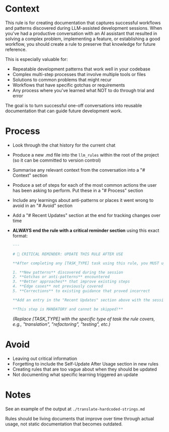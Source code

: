 # Context

This rule is for creating documentation that captures successful workflows and patterns discovered during LLM-assisted development sessions. When you've had a productive conversation with an AI assistant that resulted in solving a complex problem, implementing a feature, or establishing a good workflow, you should create a rule to preserve that knowledge for future reference.

This is especially valuable for:

- Repeatable development patterns that work well in your codebase
- Complex multi-step processes that involve multiple tools or files
- Solutions to common problems that might recur
- Workflows that have specific gotchas or requirements
- Any process where you've learned what NOT to do through trial and error

The goal is to turn successful one-off conversations into reusable documentation that can guide future development work.

# Process

- Look through the chat history for the current chat
- Produce a new .md file into the `llm_rules` within the root of the project (so it can be committed to version control)
- Summarise any relevant context from the conversation into a "# Context" section
- Produce a set of steps for each of the most common actions the user has been asking to perform. Put these in a "# Process" section
- Include any learnings about anti-patterns or places it went wrong to avoid in an "# Avoid" section
- Add a "# Recent Updates" section at the end for tracking changes over time
- **ALWAYS end the rule with a critical reminder section** using this exact format:

  ```markdown
  ---

  # 🔴 CRITICAL REMINDER: UPDATE THIS RULE AFTER USE

  **After completing any [TASK_TYPE] task using this rule, you MUST update this file with:**

  1. **New patterns** discovered during the session
  2. **Gotchas or anti-patterns** encountered
  3. **Better approaches** that improve existing steps
  4. **Edge cases** not previously covered
  5. **Corrections** to existing guidance that proved incorrect

  **Add an entry in the "Recent Updates" section above with the session date and learnings.**

  **This step is MANDATORY and cannot be skipped!**
  ```

  _(Replace [TASK_TYPE] with the specific type of task the rule covers, e.g., "translation", "refactoring", "testing", etc.)_

# Avoid

- Leaving out critical information
- Forgetting to include the Self-Update After Usage section in new rules
- Creating rules that are too vague about when they should be updated
- Not documenting what specific learning triggered an update

# Notes

See an example of the output at `./translate-hardcoded-strings.md`

Rules should be living documents that improve over time through actual usage, not static documentation that becomes outdated.
